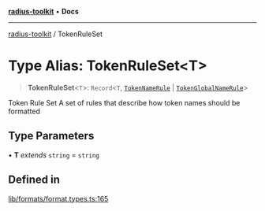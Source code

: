 [**radius-toolkit**](../README.md) • **Docs**

***

[radius-toolkit](../globals.md) / TokenRuleSet

# Type Alias: TokenRuleSet\<T\>

> **TokenRuleSet**\<`T`\>: `Record`\<`T`, [`TokenNameRule`](TokenNameRule.md) \| [`TokenGlobalNameRule`](TokenGlobalNameRule.md)\>

Token Rule Set
A set of rules that describe how token names should be formatted

## Type Parameters

• **T** *extends* `string` = `string`

## Defined in

[lib/formats/format.types.ts:165](https://github.com/rangle/radius-token-tango/blob/5b6e6f5adbda55f8c41a4c8308d1d8885a9b9a2f/packages/radius-toolkit/src/lib/formats/format.types.ts#L165)
